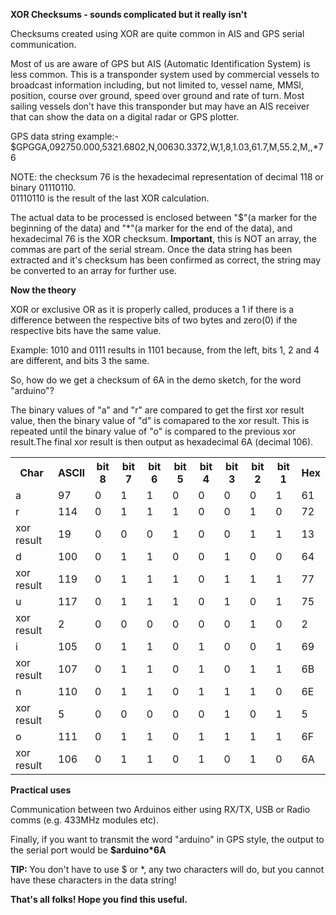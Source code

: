 <b>XOR Checksums - sounds complicated but it really isn't</b>

Checksums created using XOR are quite common in AIS and GPS serial communication.

Most of us are aware of GPS but AIS (Automatic Identification System) is less common. This is a transponder system used by commercial vessels to broadcast information including, but not limited to, vessel name, MMSI, position, course over ground, speed over ground and rate of turn. Most sailing vessels don't have this transponder but may have an AIS receiver that can show the data on a digital radar or GPS plotter.

GPS data string example:-
$GPGGA,092750.000,5321.6802,N,00630.3372,W,1,8,1.03,61.7,M,55.2,M,,*76

NOTE: the checksum 76 is the hexadecimal representation of decimal 118 or binary 01110110.<br>
01110110 is the result of the last XOR calculation.

The actual data to be processed is enclosed between "$"(a marker for the beginning of the data) and "*"(a marker for the end of the data), and hexadecimal 76 is the XOR checksum. <b>Important</b>, this is NOT an array, the commas are part of the serial stream. Once the data string has been extracted and it's checksum has been confirmed as correct, the string may be converted to an array for further use.

<b>Now the theory</b>

XOR or exclusive OR as it is properly called, produces a 1 if there is a difference between the respective bits of two bytes and zero(0) if the respective bits have the same value.

Example:
1010 and 0111 results in 1101 because, from the left, bits 1, 2 and 4 are different, and bits 3 the same.

So, how do we get a checksum of 6A in the demo sketch, for the word "arduino"?

The binary values of "a" and "r" are compared to get the first xor result value, then the binary value of "d" is comapared to the xor result. This is repeated until the binary value of "o" is compared to the previous xor result.The final xor result is then output as hexadecimal 6A (decimal 106).

<table>
  <tr>
    <th>Char</th>
    <th>ASCII</th>
    <th>bit 8</th>
    <th>bit 7</th>
    <th>bit 6</th>
    <th>bit 5</th>
    <th>bit 4</th>
    <th>bit 3</th>
    <th>bit 2</th> 
    <th>bit 1</th>
    <th>Hex</th>
  </tr>
  <tr>
    <td>a</td>
    <td>97</td> 
    <td>0</td>
    <td>1</td>
    <td>1</td>
    <td>0</td>
    <td>0</td>
    <td>0</td>
    <td>0</td>
    <td>1</td>
    <td>61</td>
  </tr>
  <tr>
    <td>r</td>
    <td>114</td> 
    <td>0</td>
    <td>1</td>
    <td>1</td>
    <td>1</td>
    <td>0</td>
    <td>0</td>
    <td>1</td>
    <td>0</td>
    <td>72</td>
  </tr>
  <tr>
    <td>xor result</td>
    <td>19</td> 
    <td>0</td>
    <td>0</td>
    <td>0</td>
    <td>1</td>
    <td>0</td>
    <td>0</td>
    <td>1</td>
    <td>1</td>
    <td>13</td>
  </tr>
  <tr>
    <td>d</td>
    <td>100</td> 
    <td>0</td>
    <td>1</td>
    <td>1</td>
    <td>0</td>
    <td>0</td>
    <td>1</td>
    <td>0</td>
    <td>0</td>
    <td>64</td>
  </tr>
  <tr>
    <td>xor result</td>
    <td>119</td> 
    <td>0</td>
    <td>1</td>
    <td>1</td>
    <td>1</td>
    <td>0</td>
    <td>1</td>
    <td>1</td>
    <td>1</td>
    <td>77</td>
  </tr>
  <tr>
    <td>u</td>
    <td>117</td> 
    <td>0</td>
    <td>1</td>
    <td>1</td>
    <td>1</td>
    <td>0</td>
    <td>1</td>
    <td>0</td>
    <td>1</td>
    <td>75</td>
  </tr>
  <tr>
    <td>xor result</td>
    <td>2</td> 
    <td>0</td>
    <td>0</td>
    <td>0</td>
    <td>0</td>
    <td>0</td>
    <td>0</td>
    <td>1</td>
    <td>0</td>
    <td>2</td>
  </tr>
  <tr>
    <td>i</td>
    <td>105</td> 
    <td>0</td>
    <td>1</td>
    <td>1</td>
    <td>0</td>
    <td>1</td>
    <td>0</td>
    <td>0</td>
    <td>1</td>
    <td>69</td>
  </tr>
  <tr>
    <td>xor result</td>
    <td>107</td> 
    <td>0</td>
    <td>1</td>
    <td>1</td>
    <td>0</td>
    <td>1</td>
    <td>0</td>
    <td>1</td>
    <td>1</td>
    <td>6B</td>
  </tr>
  <tr>
    <td>n</td>
    <td>110</td> 
    <td>0</td>
    <td>1</td>
    <td>1</td>
    <td>0</td>
    <td>1</td>
    <td>1</td>
    <td>1</td>
    <td>0</td>
    <td>6E</td>
  </tr>
  <tr>
    <td>xor result</td>
    <td>5</td> 
    <td>0</td>
    <td>0</td>
    <td>0</td>
    <td>0</td>
    <td>0</td>
    <td>1</td>
    <td>0</td>
    <td>1</td>
    <td>5</td>
  </tr>
  <tr>
    <td>o</td>
    <td>111</td> 
    <td>0</td>
    <td>1</td>
    <td>1</td>
    <td>0</td>
    <td>1</td>
    <td>1</td>
    <td>1</td>
    <td>1</td>
    <td>6F</td>
  </tr>
  <tr>
    <td>xor result</td>
    <td>106</td> 
    <td>0</td>
    <td>1</td>
    <td>1</td>
    <td>0</td>
    <td>1</td>
    <td>0</td>
    <td>1</td>
    <td>0</td>
    <td>6A</td>
  </tr>
</table>

<b>Practical uses</b>

Communication between two Arduinos either using RX/TX, USB or Radio comms (e.g. 433MHz modules etc).

Finally, if you want to transmit the word "arduino" in GPS style, the output to the serial port would be <b>$arduino*6A</b>

<b>TIP: </b>You don't have to use $ or *, any two characters will do, but you cannot have these characters in the data string!

<b>That's all folks! Hope you find this useful.</b>

